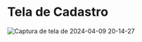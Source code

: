 # Tela de Cadastro
![Captura de tela de 2024-04-09 20-14-27](https://github.com/danilosenati/estacionamento-de-carros/assets/130939835/87022a65-5750-4e8a-a7fa-da8335a81376)

